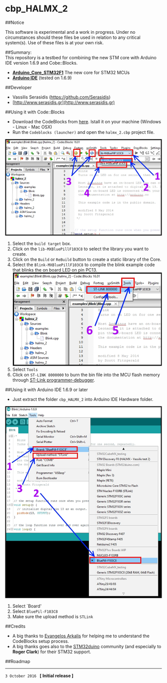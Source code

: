 cbp_HALMX_2 
=============  

##Notice

This software is experimental and a work in progress.
Under no circumstances should these files be used in relation to any critical system(s).
Use of these files is at your own risk.


##Summary:  
This repository is a testbed for combining the new STM core with Arduino IDE version 1.6.9 and Cobe::Blocks. 


- [**Arduino_Core_STM32F1**](https://github.com/stm32duino/Arduino_Core_STM32F1) The new core for STM32 MCUs 
- [**Arduino IDE**](https://www.arduino.cc/en/Main/Software) (tested on 1.6.9)
  
##Developer
- Vassilis Serasidis (https://github.com/Serasidis)
- [http://www.serasidis.gr](http://www.serasidis.gr)

##Using it with Code::Blocks
- Download the CodeBlocks from [here](http://www.codeblocks.org/). Istall it on your machine (Windows - Linux - Mac OSX)  
- Run the `Codeblocks (launcher)` and open the `halmx_2.cbp` project file.

![](https://github.com/Serasidis/cbp_HALMX_2/blob/master/images/codeblocks.jpg)

1. Select the `build target` box.
2. Click on the `lib-MXBluePillF103C8` to select the library you want to create.
3. Click on the `Build` or `ReBuild` button to create a static library of the Core.  
4. Select the `Blink-MXBluePillF103C8` to compile the blink example code that blinks the on board LED on pin PC13.
![](https://github.com/Serasidis/cbp_HALMX_2/blob/master/images/codeblocks_stlink.jpg)
 6. Select `Tools`
 7. Click on `ST-LINK 8000000` to burn the bin file into the MCU flash memory through [ST-Link programmer-debugger](http://www.ebay.com/sch/i.html?_sacat=0&_nkw=st-link%2Fv2&_frs=1).

##Using it with Arduino IDE 1.6.9 or later
- Just extract the folder `cbp_HALMX_2` into Arduino IDE Hardware folder.

![](https://github.com/Serasidis/cbp_HALMX_2/blob/master/images/arduino_ide.jpg) 

1. Select `Board'
2. Select `BluePil-F103C8`
3. Make sure the upload method is `STLink`

##Credits
- A big thanks to [Evangelos Arkalis](https://github.com/evark) for helping me to understand the CodeBlocks setup process.
- A big thanks goes also to the [STM32duino](http://www.stm32duino.com) community (and especially to **Roger Clark**) for their STM32 support.

##Roadmap

---
`3 October 2016 ` **[ Initial release ]** 

